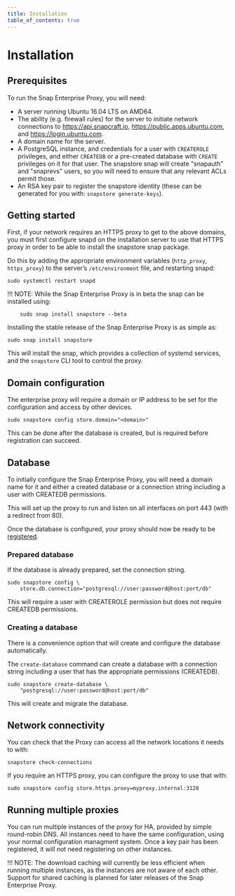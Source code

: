 ```yaml
---
title: Installation
table_of_contents: true
---
```


# Installation

## Prerequisites

To run the Snap Enterprise Proxy, you will need:

* A server running Ubuntu 16.04 LTS on AMD64.
* The ability (e.g. firewall rules) for the server to initiate network
  connections to https://api.snapcraft.io,
  https://public.apps.ubuntu.com, and https://login.ubuntu.com.
* A domain name for the server.
* A PostgreSQL instance, and credentials for a user with `CREATEROLE`
  privileges, and either `CREATEDB` or a pre-created database with `CREATE`
  privileges on it for that user.  The snapstore snap will create
  "snapauth" and "snaprevs" users, so you will need to ensure that any
  relevant ACLs permit those.
* An RSA key pair to register the snapstore identity (these can be
  generated for you with: `snapstore generate-keys`).

## Getting started

First, if your network requires an HTTPS proxy to get to the above
domains, you must first configure snapd on the installation server to
use that HTTPS proxy in order to be able to install the snapstore snap
package.

Do this by adding the appropriate environment variables (`http_proxy`,
`https_proxy`) to the server’s `/etc/environment` file, and restarting
snapd:

    sudo systemctl restart snapd

!!! NOTE:
    While the Snap Enterprise Proxy is in beta the snap can be installed using:

        sudo snap install snapstore --beta

Installing the stable release of the Snap Enterprise Proxy
is as simple as:

    sudo snap install snapstore

This will install the snap, which provides a collection of systemd
services, and the `snapstore` CLI tool to control the proxy.

## Domain configuration

The enterprise proxy will require a domain or IP address to be set
for the configuration and access by other devices.

    sudo snapstore config store.domain="<domain>"

This can be done after the database is created, but is required
before registration can succeed.

## Database

To initially configure the Snap Enterprise Proxy, you will need a domain name
for it and either a created database or a connection string including a user
with CREATEDB permissions.

This will set up the proxy to run and listen on all interfaces on port
443 (with a redirect from 80).

Once the database is configured, your proxy should now be
ready to be [registered](register.html).

### Prepared database

If the database is already prepared, set the connection string.

    sudo snapstore config \
        store.db.connection="postgresql://user:password@host:port/db"

This will require a user with CREATEROLE permission but does not require CREATEDB
permissions.

### Creating a database

There is a convenience option that will create and configure the database
automatically.

The `create-database` command can create a database with a connection string
including a user that has the appropriate permissions (CREATEDB).

    sudo snapstore create-database \
        "postgresql://user:password@host:port/db"

This will create and migrate the database.

## Network connectivity

You can check that the Proxy can access all the network locations it
needs to with:

    snapstore check-connections

If you require an HTTPS proxy, you can configure the proxy to use that
with:

    sudo snapstore config store.https.proxy=myproxy.internal:3128


## Running multiple proxies

You can run multiple instances of the proxy for HA, provided by simple
round-robin DNS. All instances need to have the same configuration,
using your normal configuration managment system. Once a key pair has
been registered, it will not need registering on other instances.

!!! NOTE:
    The download caching will currently be less efficient when
    running multiple instances, as the instances are not aware of each
    other. Support for shared caching is planned for later releases of the
    Snap Enterprise Proxy.
